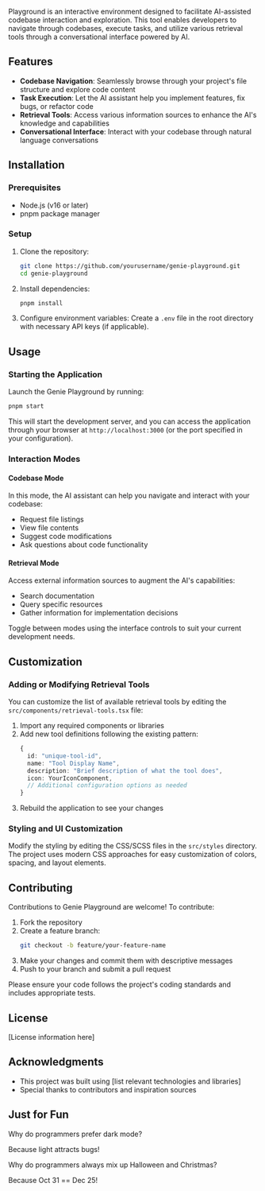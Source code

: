  Playground is an interactive environment designed to facilitate AI-assisted codebase interaction and exploration. This tool enables developers to navigate through codebases, execute tasks, and utilize various retrieval tools through a conversational interface powered by AI.

## Features

- **Codebase Navigation**: Seamlessly browse through your project's file structure and explore code content
- **Task Execution**: Let the AI assistant help you implement features, fix bugs, or refactor code
- **Retrieval Tools**: Access various information sources to enhance the AI's knowledge and capabilities
- **Conversational Interface**: Interact with your codebase through natural language conversations

## Installation

### Prerequisites

- Node.js (v16 or later)
- pnpm package manager

### Setup

1. Clone the repository:
   ```bash
   git clone https://github.com/yourusername/genie-playground.git
   cd genie-playground
   ```

2. Install dependencies:
   ```bash
   pnpm install
   ```

3. Configure environment variables:
   Create a `.env` file in the root directory with necessary API keys (if applicable).

## Usage

### Starting the Application

Launch the Genie Playground by running:
```bash
pnpm start
```

This will start the development server, and you can access the application through your browser at `http://localhost:3000` (or the port specified in your configuration).

### Interaction Modes

#### Codebase Mode
In this mode, the AI assistant can help you navigate and interact with your codebase:
- Request file listings
- View file contents
- Suggest code modifications
- Ask questions about code functionality

#### Retrieval Mode
Access external information sources to augment the AI's capabilities:
- Search documentation
- Query specific resources
- Gather information for implementation decisions

Toggle between modes using the interface controls to suit your current development needs.

## Customization

### Adding or Modifying Retrieval Tools

You can customize the list of available retrieval tools by editing the `src/components/retrieval-tools.tsx` file:

1. Import any required components or libraries
2. Add new tool definitions following the existing pattern:
   ```typescript
   {
     id: "unique-tool-id",
     name: "Tool Display Name",
     description: "Brief description of what the tool does",
     icon: YourIconComponent,
     // Additional configuration options as needed
   }
   ```
3. Rebuild the application to see your changes

### Styling and UI Customization

Modify the styling by editing the CSS/SCSS files in the `src/styles` directory. The project uses modern CSS approaches for easy customization of colors, spacing, and layout elements.

## Contributing

Contributions to Genie Playground are welcome! To contribute:

1. Fork the repository
2. Create a feature branch:
   ```bash
   git checkout -b feature/your-feature-name
   ```
3. Make your changes and commit them with descriptive messages
4. Push to your branch and submit a pull request

Please ensure your code follows the project's coding standards and includes appropriate tests.

## License

[License information here]

## Acknowledgments

- This project was built using [list relevant technologies and libraries]
- Special thanks to contributors and inspiration sources

## Just for Fun

Why do programmers prefer dark mode?

Because light attracts bugs!

Why do programmers always mix up Halloween and Christmas?

Because Oct 31 == Dec 25!
